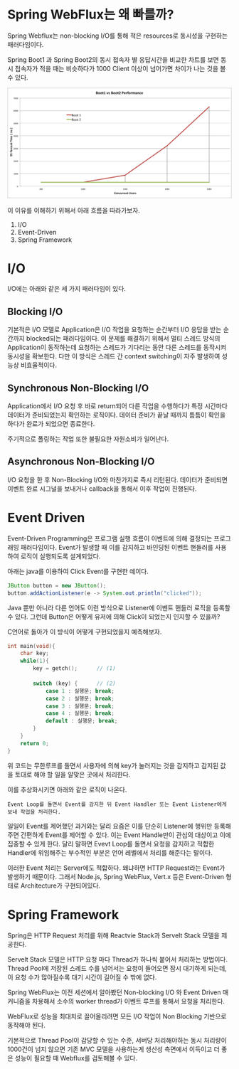 Spring WebFlux는 왜 빠를까?
====================================

Spring Webflux는 non-blocking I/O를 통해 적은 resources로 동시성을 구현하는 패러다임이다.

Spring Boot1 과 Spring Boot2의 동시 접속자 별 응답시간을 비교한 차트를 보면 동시 접속자가 적을 때는 비슷하다가 1000 Client 이상이 넘어가면 차이가 나는 것을 볼 수 있다. 

![Boot1vsBoot2](./Boot1VsBoot2.png)

이 이유를 이해하기 위해서 아래 흐름을 따라가보자.

1. I/O
2. Event-Driven
3. Spring Framework


# I/O
I/O에는 아래와 같은 세 가지 패러다임이 있다.

## Blocking I/O
기본적은 I/O 모델로 Application은 I/O 작업을 요청하는 순간부터 I/O 응답을 받는 순간까지 blocked되는 패러다임이다. 이 문제를 해결하기 위해서 멀티 스레드 방식의 Application이 동작하는데 요청하는 스레드가 기다리는 동안 다른 스레드를 동작시켜 동시성을 확보한다. 다만 이 방식은 스레드 간 context switching이 자주 발생하여 성능상 비효율적이다.


## Synchronous Non-Blocking I/O
Application에서 I/O 요청 후 바로 return되어 다른 작업을 수행하다가 특정 시간마다 데이터가 준비되었는지 확인하는 로직이다. 데이터 준비가 끝날 때까지 틈틈이 확인을 하다가 완료가 되었으면 종료한다.

주기적으로 폴링하는 작업 또한 불필요한 자원소비가 일어난다.

## Asynchronous Non-Blocking I/O
I/O 요청을 한 후 Non-Blocking I/O와 마찬가지로 즉시 리턴된다. 데이터가 준비되면 이벤트 완료 시그널을 보내거나 callback을 통해서 이후 작업이 진행된다. 

# Event Driven

Event-Driven Programming은 프로그램 실행 흐름이 이벤트에 의해 결정되는 프로그래밍 패러다임이다. 
Event가 발생할 때 이를 감지하고 바인딩된 이벤트 핸들러를 사용하여 로직이 실행되도록 설계되었다. 

아래는 java를 이용하여 Click Event를 구현한 예이다.

```java
JButton button = new JButton();
button.addActionListener(e -> System.out.println("clicked"));
```

Java 뿐만 아니라 다른 언어도 이런 방식으로 Listener에 이벤트 핸들러 로직을 등록할 수 있다. 그런데 Button은 어떻게 유저에 의해 Click이 되었는지 인지할 수 있을까? 

C언어로 돌아가 이 방식이 어떻게 구현되었을지 예측해보자.

```C
int main(void){
    char key;
    while(1){
        key = getch();      // (1) 

        switch (key) {      // (2)
            case 1 : 실행문; break;
            case 2 : 실행문; break;
            case 3 : 실행문; break;
            case 4 : 실행문; break;
            default : 실행문; break;
        }
    }
    return 0;
}
```

위 코드는 무한루프를 돌면서 사용자에 의해 key가 눌러지는 것을 감지하고 감지된 값을 토대로 해야 할 일을 알맞은 곳에서 처리한다.

이를 추상화시키면 아래와 같은 로직이 나온다.

```
Event Loop를 돌면서 Event를 감지한 뒤 Event Handler 또는 Event Listener에게 보내 작업을 처리한다.
```

일일이 Event를 제어했던 과거와는 달리 요즘은 이를 단순히 Listener에 행위만 등록해주면 간편하게 Event를 제어할 수 있다. 이는 Event Handle만이 관심의 대상이고 이에 집중할 수 있게 한다. 달리 말하면 Evevt Loop를 돌면서 요청을 감지하고 적합한 Handler에 위임해주는 부수적인 부분은 언어 레벨에서 처리를 해준다는 말이다.

이러한 Event 처리는 Server에도 적합하다. 왜냐하면 HTTP Request라는 Event가 발생하기 때문이다. 그래서 Node.js, Spring WebFlux, Vert.x 등은 Event-Driven 형태로 Architecture가 구현되어있다.

# Spring Framework

Spring은 HTTP Request 처리를 위해 Reactvie Stack과 Servelt Stack 모델을 제공한다.

Servelt Stack 모델은 HTTP 요청 마다 Thread가 하나씩 붙어서 처리하는 방법이다. Thread Pool에 저장된 스레드 수를 넘어서는 요청이 들어오면 잠시 대기하게 되는데, 이 요청 수가 많아질수록 대기 시간이 길어질 수 밖에 없다.

Spring WebFlux는 이전 세션에서 알아봤던 Non-blocking I/O 와 Event Driven 매커니즘을 차용해서 소수의 worker thread가 이벤트 루프를 통해서 요청을 처리한다. 

WebFlux로 성능을 최대치로 끌어올리려면 모든 I/O 작업이 Non Blocking 기반으로 동작해야 된다. 

기본적으로 Thread Pool이 감당할 수 있는 수준, 서버당 처리해야하는 동시 처리량이 1000건이 넘지 않으면 기존 MVC 모델을 사용하는게 생산성 측면에서 이득이고 더 좋은 성능이 필요할 때 Webflux를 검토해볼 수 있다.